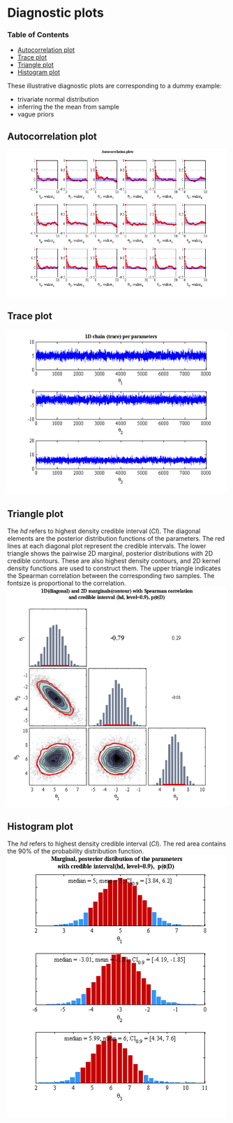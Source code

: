
Diagnostic plots
=================

### Table of Contents
* [Autocorrelation plot](#autocorrelation-plot)
* [Trace plot](#trace-plot)
* [Triangle plot](#triangle-plot)
* [Histogram plot](#histogram-plot)

These illustrative diagnostic plots are corresponding to a dummy example:
* trivariate normal distribution
* inferring the the mean from sample
* vague priors

Autocorrelation plot
--------------------
![autocorr_01]

Trace plot
----------
![trace_01]

Triangle plot
-------------
The _hd_ refers to highest density credible interval (_CI_). The diagonal elements are the posterior distribution functions of the parameters.
The red lines at each diagonal plot represent the credible intervals.
The lower triangle shows the pairwise 2D marginal, posterior distributions with 2D credible contours. These are also highest density contours, and 2D kernel density functions are used to construct them.
The upper triangle indicates the Spearman correlation between the corresponding two samples. The fontsize is proportional to the correlation.
![triangle_01]

Histogram plot
--------------
The _hd_ refers to highest density credible interval (_CI_). The red area contains the 90% of the probability distribution function.
![1Dhist_01]

[autocorr_01]: https://github.com/rozsasarpi/gwmcmc/blob/master/doc/autocorrelation_plot_sample_01.png "autocorrelation plot"
[trace_01]: https://github.com/rozsasarpi/gwmcmc/blob/master/doc/trace_plot_sample_01.png "trace plot"
[triangle_01]: https://github.com/rozsasarpi/gwmcmc/blob/master/doc/triangle_plot_sample_01.png "triangle plot"
[1Dhist_01]: https://github.com/rozsasarpi/gwmcmc/blob/master/doc/1D_marginal_plot_sample_01.png "1D posterior marginal plot"
